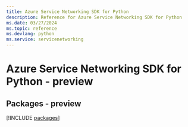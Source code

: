 ```yaml
---
title: Azure Service Networking SDK for Python
description: Reference for Azure Service Networking SDK for Python
ms.date: 03/27/2024
ms.topic: reference
ms.devlang: python
ms.service: servicenetworking
---
```

# Azure Service Networking SDK for Python - preview
## Packages - preview
[!INCLUDE [packages](service-networking-index.md)]